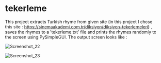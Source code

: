 # tekerleme

This project extracts Turkish rhyme from given site (in this project I chose this site : https://sinemaakademi.com.tr/diksiyon/diksiyon-tekerlemeleri) , saves the rhymes to a 'tekerleme.txt' file and prints the rhymes randomly to the screen using PySimpleGUI. The output screen looks like :

![Screenshot_22](https://user-images.githubusercontent.com/105942580/221532097-2c37c640-309a-4aab-8aa7-8192d5551197.png)

![Screenshot_23](https://user-images.githubusercontent.com/105942580/221532110-27126347-5182-4e54-90bd-368e40bf9f99.png)
